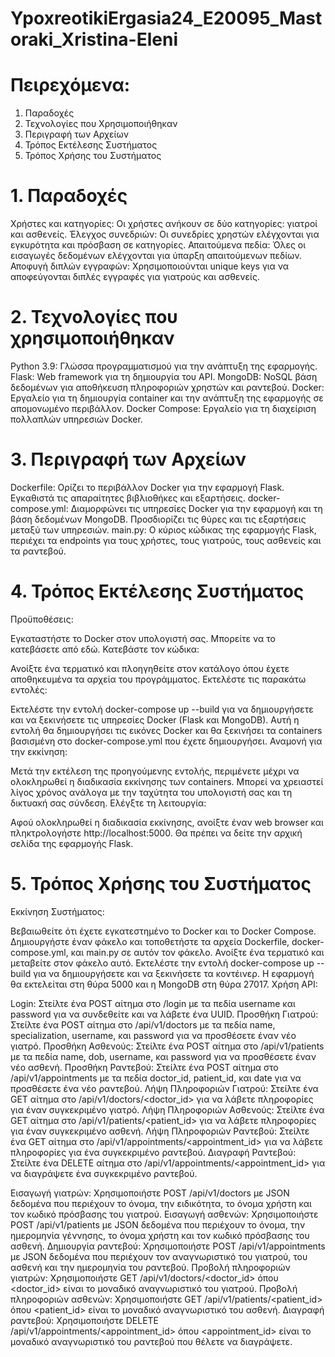 # YpoxreotikiErgasia24_E20095_Mastoraki_Xristina-Eleni


# Πειρεχόμενα:
1. Παραδοχές
2. Τεχνολογίες που Χρησιμοποιήθηκαν
3. Περιγραφή των Αρχείων
4. Τρόπος Εκτέλεσης Συστήματος
5. Τρόπος Χρήσης του Συστήματος

# 1. Παραδοχές
Χρήστες και κατηγορίες: Οι χρήστες ανήκουν σε δύο κατηγορίες: γιατροί και ασθενείς.
Έλεγχος συνεδριών: Οι συνεδρίες χρηστών ελέγχονται για εγκυρότητα και πρόσβαση σε κατηγορίες.
Απαιτούμενα πεδία: Όλες οι εισαγωγές δεδομένων ελέγχονται για ύπαρξη απαιτούμενων πεδίων.
Αποφυγή διπλών εγγραφών: Χρησιμοποιούνται unique keys για να αποφεύγονται διπλές εγγραφές για γιατρούς και ασθενείς.

# 2. Τεχνολογίες που χρησιμοποιήθηκαν
Python 3.9: Γλώσσα προγραμματισμού για την ανάπτυξη της εφαρμογής.
Flask: Web framework για τη δημιουργία του API.
MongoDB: NoSQL βάση δεδομένων για αποθήκευση πληροφοριών χρηστών και ραντεβού.
Docker: Εργαλείο για τη δημιουργία container και την ανάπτυξη της εφαρμογής σε απομονωμένο περιβάλλον.
Docker Compose: Εργαλείο για τη διαχείριση πολλαπλών υπηρεσιών Docker.

# 3. Περιγραφή των Αρχείων
Dockerfile: Ορίζει το περιβάλλον Docker για την εφαρμογή Flask. Εγκαθιστά τις απαραίτητες βιβλιοθήκες και εξαρτήσεις.
docker-compose.yml: Διαμορφώνει τις υπηρεσίες Docker για την εφαρμογή και τη βάση δεδομένων MongoDB. Προσδιορίζει τις θύρες και τις εξαρτήσεις μεταξύ των υπηρεσιών.
main.py: Ο κύριος κώδικας της εφαρμογής Flask, περιέχει τα endpoints για τους χρήστες, τους γιατρούς, τους ασθενείς και τα ραντεβού.

# 4. Τρόπος Εκτέλεσης Συστήματος
Προϋποθέσεις:

Εγκαταστήστε το Docker στον υπολογιστή σας. Μπορείτε να το κατεβάσετε από εδώ.
Κατεβάστε τον κώδικα:

Ανοίξτε ένα τερματικό και πλοηγηθείτε στον κατάλογο όπου έχετε αποθηκευμένα τα αρχεία του προγράμματος.
Εκτελέστε τις παρακάτω εντολές:

Εκτελέστε την εντολή docker-compose up --build για να δημιουργήσετε και να ξεκινήσετε τις υπηρεσίες Docker (Flask και MongoDB). Αυτή η εντολή θα δημιουργήσει τις εικόνες Docker και θα ξεκινήσει τα containers βασισμένη στο docker-compose.yml που έχετε δημιουργήσει.
Αναμονή για την εκκίνηση:

Μετά την εκτέλεση της προηγούμενης εντολής, περιμένετε μέχρι να ολοκληρωθεί η διαδικασία εκκίνησης των containers. Μπορεί να χρειαστεί λίγος χρόνος ανάλογα με την ταχύτητα του υπολογιστή σας και τη δικτυακή σας σύνδεση.
Ελέγξτε τη λειτουργία:

Αφού ολοκληρωθεί η διαδικασία εκκίνησης, ανοίξτε έναν web browser και πληκτρολογήστε http://localhost:5000. Θα πρέπει να δείτε την αρχική σελίδα της εφαρμογής Flask.

# 5. Τρόπος Χρήσης του Συστήματος
Εκκίνηση Συστήματος:

Βεβαιωθείτε ότι έχετε εγκατεστημένο το Docker και το Docker Compose.
Δημιουργήστε έναν φάκελο και τοποθετήστε τα αρχεία Dockerfile, docker-compose.yml, και main.py σε αυτόν τον φάκελο.
Ανοίξτε ένα τερματικό και μεταβείτε στον φάκελο αυτό.
Εκτελέστε την εντολή docker-compose up --build για να δημιουργήσετε και να ξεκινήσετε τα κοντέινερ.
Η εφαρμογή θα εκτελείται στη θύρα 5000 και η MongoDB στη θύρα 27017.
Χρήση API:

Login: Στείλτε ένα POST αίτημα στο /login με τα πεδία username και password για να συνδεθείτε και να λάβετε ένα UUID.
Προσθήκη Γιατρού: Στείλτε ένα POST αίτημα στο /api/v1/doctors με τα πεδία name, specialization, username, και password για να προσθέσετε έναν νέο γιατρό.
Προσθήκη Ασθενούς: Στείλτε ένα POST αίτημα στο /api/v1/patients με τα πεδία name, dob, username, και password για να προσθέσετε έναν νέο ασθενή.
Προσθήκη Ραντεβού: Στείλτε ένα POST αίτημα στο /api/v1/appointments με τα πεδία doctor_id, patient_id, και date για να προσθέσετε ένα νέο ραντεβού.
Λήψη Πληροφοριών Γιατρού: Στείλτε ένα GET αίτημα στο /api/v1/doctors/<doctor_id> για να λάβετε πληροφορίες για έναν συγκεκριμένο γιατρό.
Λήψη Πληροφοριών Ασθενούς: Στείλτε ένα GET αίτημα στο /api/v1/patients/<patient_id> για να λάβετε πληροφορίες για έναν συγκεκριμένο ασθενή.
Λήψη Πληροφοριών Ραντεβού: Στείλτε ένα GET αίτημα στο /api/v1/appointments/<appointment_id> για να λάβετε πληροφορίες για ένα συγκεκριμένο ραντεβού.
Διαγραφή Ραντεβού: Στείλτε ένα DELETE αίτημα στο /api/v1/appointments/<appointment_id> για να διαγράψετε ένα συγκεκριμένο ραντεβού.

Εισαγωγή γιατρών: Χρησιμοποιήστε POST /api/v1/doctors με JSON δεδομένα που περιέχουν το όνομα, την ειδικότητα, το όνομα χρήστη και τον κωδικό πρόσβασης του γιατρού.
Εισαγωγή ασθενών: Χρησιμοποιήστε POST /api/v1/patients με JSON δεδομένα που περιέχουν το όνομα, την ημερομηνία γέννησης, το όνομα χρήστη και τον κωδικό πρόσβασης του ασθενή.
Δημιουργία ραντεβού: Χρησιμοποιήστε POST /api/v1/appointments με JSON δεδομένα που περιέχουν τον αναγνωριστικό του γιατρού, του ασθενή και την ημερομηνία του ραντεβού.
Προβολή πληροφοριών γιατρών: Χρησιμοποιήστε GET /api/v1/doctors/<doctor_id> όπου <doctor_id> είναι το μοναδικό αναγνωριστικό του γιατρού.
Προβολή πληροφοριών ασθενών: Χρησιμοποιήστε GET /api/v1/patients/<patient_id> όπου <patient_id> είναι το μοναδικό αναγνωριστικό του ασθενή.
Διαγραφή ραντεβού: Χρησιμοποιήστε DELETE /api/v1/appointments/<appointment_id> όπου <appointment_id> είναι το μοναδικό αναγνωριστικό του ραντεβού που θέλετε να διαγράψετε.
